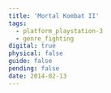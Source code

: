 ```yaml
---
title: 'Mortal Kombat II'
tags:
  - platform_playstation-3
  - genre_fighting
digital: true
physical: false
guide: false
pending: false
date: 2014-02-13
---
```

